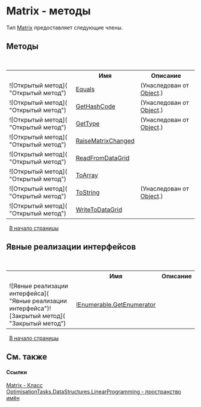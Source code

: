 # Matrix - методы
 

Тип <a href="T_OptimisationTasks_DataStructures_LinearProgramming_Matrix">Matrix</a> предоставляет следующие члены.


## Методы
&nbsp;<table><tr><th></th><th>Имя</th><th>Описание</th></tr><tr><td>![Открытый метод]( "Открытый метод")</td><td><a href="http://msdn2.microsoft.com/ru-ru/library/bsc2ak47" target="_blank">Equals</a></td><td> (Унаследован от <a href="http://msdn2.microsoft.com/ru-ru/library/e5kfa45b" target="_blank">Object</a>.)</td></tr><tr><td>![Открытый метод]( "Открытый метод")</td><td><a href="http://msdn2.microsoft.com/ru-ru/library/zdee4b3y" target="_blank">GetHashCode</a></td><td> (Унаследован от <a href="http://msdn2.microsoft.com/ru-ru/library/e5kfa45b" target="_blank">Object</a>.)</td></tr><tr><td>![Открытый метод]( "Открытый метод")</td><td><a href="http://msdn2.microsoft.com/ru-ru/library/dfwy45w9" target="_blank">GetType</a></td><td> (Унаследован от <a href="http://msdn2.microsoft.com/ru-ru/library/e5kfa45b" target="_blank">Object</a>.)</td></tr><tr><td>![Открытый метод]( "Открытый метод")</td><td><a href="M_OptimisationTasks_DataStructures_LinearProgramming_Matrix_RaiseMatrixChanged">RaiseMatrixChanged</a></td><td /></tr><tr><td>![Открытый метод]( "Открытый метод")</td><td><a href="M_OptimisationTasks_DataStructures_LinearProgramming_Matrix_ReadFromDataGrid">ReadFromDataGrid</a></td><td /></tr><tr><td>![Открытый метод]( "Открытый метод")</td><td><a href="M_OptimisationTasks_DataStructures_LinearProgramming_Matrix_ToArray">ToArray</a></td><td /></tr><tr><td>![Открытый метод]( "Открытый метод")</td><td><a href="http://msdn2.microsoft.com/ru-ru/library/7bxwbwt2" target="_blank">ToString</a></td><td> (Унаследован от <a href="http://msdn2.microsoft.com/ru-ru/library/e5kfa45b" target="_blank">Object</a>.)</td></tr><tr><td>![Открытый метод]( "Открытый метод")</td><td><a href="M_OptimisationTasks_DataStructures_LinearProgramming_Matrix_WriteToDataGrid">WriteToDataGrid</a></td><td /></tr></table>&nbsp;
<a href="#matrix---методы">В начало страницы</a>

## Явные&nbsp;реализации&nbsp;интерфейсов
&nbsp;<table><tr><th></th><th>Имя</th><th>Описание</th></tr><tr><td>![Явные реализации интерфейса]( "Явные реализации интерфейса")![Закрытый метод]( "Закрытый метод")</td><td><a href="M_OptimisationTasks_DataStructures_LinearProgramming_Matrix_System_Collections_IEnumerable_GetEnumerator">IEnumerable.GetEnumerator</a></td><td /></tr></table>&nbsp;
<a href="#matrix---методы">В начало страницы</a>

## См. также


#### Ссылки
<a href="T_OptimisationTasks_DataStructures_LinearProgramming_Matrix">Matrix - Класс</a><br /><a href="N_OptimisationTasks_DataStructures_LinearProgramming">OptimisationTasks.DataStructures.LinearProgramming - пространство имён</a><br />